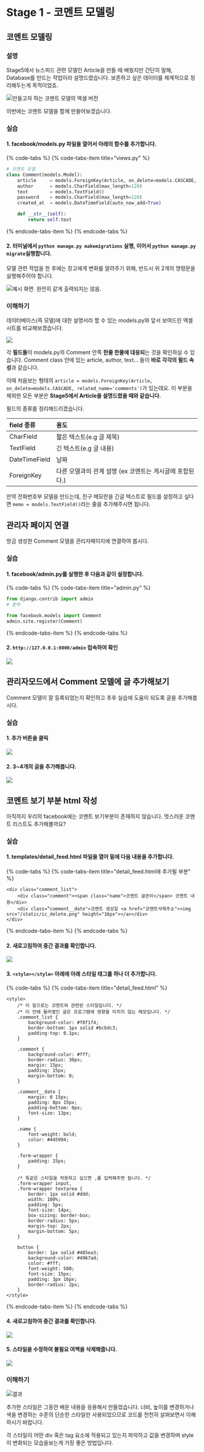# Stage 1 - 코멘트 모델링

## 코멘트 모델링

### 설명

Stage5에서 뉴스피드 관련 모델인 Article을 만들 때 배웠지만 간단히 말해, Database를 만드는 작업이라 설명드렸습니다. 보존하고 싶은 데이터를 체계적으로 정리해두는게 목적이었죠.

![&#xB9CC;&#xB4E4;&#xACE0;&#xC790; &#xD558;&#xB294; &#xCF54;&#xBA58;&#xD2B8; &#xBAA8;&#xB378;&#xC758; &#xC5D1;&#xC140; &#xBC84;&#xC804;](../.gitbook/assets/image%20%28181%29.png)

이번에는 코멘트 모델을 함께 만들어보겠습니다.

### 실습

#### 1. facebook/models.py 파일을 열어서 아래의 함수를 추가합니다.

{% code-tabs %}
{% code-tabs-item title="views.py" %}
```python
# 코멘트 모델
class Comment(models.Model):
    article     = models.ForeignKey(Article, on_delete=models.CASCADE, related_name='comments')
    author      = models.CharField(max_length=120)
    text        = models.TextField()
    password    = models.CharField(max_length=120)
    created_at  = models.DateTimeField(auto_now_add=True)

    def __str__(self):
        return self.text
```
{% endcode-tabs-item %}
{% endcode-tabs %}

#### 2.  터미널에서 `python manage.py makemigrations` 실행, 이어서 `python manage.py migrate`실행합니다.

모델 관련 작업을 한 후에는 장고에게 변화를 알려주기 위해, 반드시 위 2개의 명령문을 실행해주어야 합니다.

![&#xC608;&#xC2DC; &#xD654;&#xBA74;. &#xC644;&#xC804;&#xD788; &#xAC19;&#xAC8C; &#xCD9C;&#xB825;&#xB418;&#xC9C0;&#xB294; &#xC54A;&#xC74C;.](../.gitbook/assets/image%20%2861%29.png)

### 이해하기

데이터베이스\(즉 모델\)에 대한 설명서라 할 수 있는 models.py와 앞서 보여드린 엑셀시트를 비교해보겠습니다.

![](../.gitbook/assets/image%20%28187%29.png)

각 **필드들**이 models.py의 Comment 안쪽 **한줄 한줄에 대응되**는 것을 확인하실 수 있습니다. Comment class 안에 있는 article, author, text... 들이 **바로 각각의 필드 속성**과 같습니다.

이때 처음보는 형태의 `article = models.ForeignKey(Article, on_delete=models.CASCADE, related_name='comments')`가 있는데요. 이 부분을 제외한 모든 부분은 **Stage5에서 Article을 설명드렸을 때와 같습니다.**

필드의 종류를 정리해드리겠습니다.

| **field** **종류** | **용도** |
| :--- | :--- |
| CharField | 짧은 텍스트\(e.g 글 제목\) |
| TextField | 긴 텍스트\(e.g 글 내용\) |
| DateTimeField | 날짜 |
| ForeignKey | 다른 모델과의 관계 설명  \(ex 코멘트는 게시글에 포함된다.\) |

만약 전화번호부 모델을 만드는데, 친구 메모란을 긴글 텍스트로 필드를 설정하고 싶다면 `memo = models.TextField()`라는 줄을 추가해주시면 됩니다.

## 관리자 페이지 연결

방금 생성한 Comment 모델을 관리자페이지에 연결하여 봅시다.

### 실습

#### 1. facebook/admin.py를 실행한 후 다음과 같이 설정합니다.

{% code-tabs %}
{% code-tabs-item title="admin.py" %}
```python
from django.contrib import admin
# 중략

from facebook.models import Comment
admin.site.register(Comment)
```
{% endcode-tabs-item %}
{% endcode-tabs %}

####  2. `http://127.0.0.1:8000/admin` 접속하여 확인

![](../.gitbook/assets/image%20%28152%29.png)

## 관리자모드에서 Comment 모델에 글 추가해보기

Comment 모델이 잘 등록되었는지 확인하고 추후 실습에 도움이 되도록 글을 추가해봅시다.

### 실습

#### 1. 추가 버튼을 클릭

![](../.gitbook/assets/image%20%28204%29.png)

#### 2. 3~4개의 글을 추가해봅니다.

![](../.gitbook/assets/image%20%28285%29.png)

## 코멘트 보기 부분 html 작성

아직까지 우리의 facebook에는 코멘트 보기부분이 존재하지 않습니다. 멋스러운 코멘트 리스트도 추가해볼까요?

### 실습

#### 1. templates/detail\_feed.html 파일을 열어  밑에 다음 내용을 추가합니다.

{% code-tabs %}
{% code-tabs-item title="detail\_feed.html에 추가될 부분" %}
```markup
<div class="comment_list">
    <div class="comment"><span class="name">코멘트 글쓴이</span> 코멘트 내용</div>
    <div class=“comment__date">코멘트 생성일 <a href="코멘트삭제주소"><img src="/static/ic_delete.png" height="16px"></a></div>
</div>
```
{% endcode-tabs-item %}
{% endcode-tabs %}

####  2. 새로고침하여 중간 결과를 확인합니다.

![](../.gitbook/assets/image%20%2858%29.png)

#### 3. `<style></style>` 아래에 아래 스타일 태그를 하나 더 추가합니다.

{% code-tabs %}
{% code-tabs-item title="detail\_feed.html" %}
```markup
<style>
    /* 이 밑으로는 코멘트와 관련된 스타일입니다. */
    /* 이 안에 둘러쌓인 글은 프로그램에 영향을 미치지 않는 메모입니다. */
    .comment_list {
        background-color: #f0f1f4;
        border-bottom: 1px solid #bcbdc3;
        padding-top: 0.1px;
    }

    .comment {
        background-color: #fff;
        border-radius: 30px;
        margin: 15px;
        padding: 15px;
        margin-bottom: 0;
    }

    .comment__date {
        margin: 0 15px;
        padding: 8px 15px;
        padding-bottom: 0px;
        font-size: 13px;
    }

    .name {
        font-weight: bold;
        color: #445994;
    }

    .form-wrapper {
        padding: 15px;
    }

    /* 똑같은 스타일을 적용하고 싶으면 ,를 입력해주면 됩니다. */
    .form-wrapper input,
    .form-wrapper textarea {
        border: 1px solid #ddd;
        width: 100%;
        padding: 5px;
        font-size: 14px;
        box-sizing: border-box;
        border-radius: 5px;
        margin-top: 2px;
        margin-bottom: 5px;
    }

    button {
        border: 1px solid #405ea3;
        background-color: #4967ad;
        color: #fff;
        font-weight: 500;
        font-size: 15px;
        padding: 3px 16px;
        border-radius: 2px;
    }
</style>
```
{% endcode-tabs-item %}
{% endcode-tabs %}

####  4. 새로고침하여 중간 결과를 확인합니다.

![](../.gitbook/assets/image%20%2887%29.png)

#### 5. 스타일을 수정하여 불필요 여백을 삭제해줍니다.

![](../.gitbook/assets/image%20%28159%29.png)

### 이해하기

![&#xACB0;&#xACFC;](../.gitbook/assets/image%20%28234%29.png)

추가한 스타일은 그동안 배운 내용을 응용해서 만들었습니다. 너비, 높이를 변경하거나 색을 변경하는 수준의 단순한 스타일만 사용되었으므로 코드를 천천히 살펴보면서 이해하시기 바랍니다.

각 스타일이 어떤 div 혹은 tag 요소에 적용되고 있는지 파악하고 값을 변경하며 style이 변화되는 모습을보는게 가장 좋은 방법입니다.

